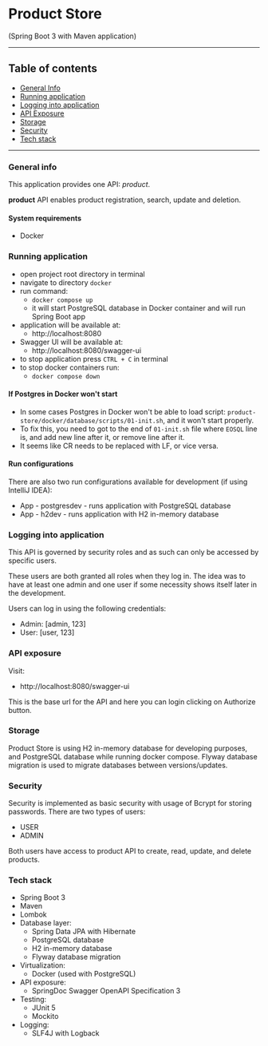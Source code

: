 # Product Store

(Spring Boot 3 with Maven application)

---

## Table of contents

- [General Info](#general-info)
- [Running application](#running-application)
- [Logging into application](#logging-into-application)
- [API Exposure](#api-exposure)
- [Storage](#storage)
- [Security](#security)
- [Tech stack](#tech-stack)

---

### General info

This application provides one API: _product_.

**product** API enables product registration, search, update and deletion.

#### System requirements

- Docker

### Running application

- open project root directory in terminal
- navigate to directory `docker`
- run command: 
  - `docker compose up`
  - it will start PostgreSQL database in Docker container and will run Spring Boot app
- application will be available at:
  - http://localhost:8080
- Swagger UI will be available at:
  - http://localhost:8080/swagger-ui
- to stop application press `CTRL + C` in terminal
- to stop docker containers run:
  - `docker compose down`

#### If Postgres in Docker won't start

- In some cases Postgres in Docker won't be able to load script: `product-store/docker/database/scripts/01-init.sh`, and it won't start properly.
- To fix this, you need to got to the end of `01-init.sh` file where `EOSQL` line is, and add new line after it, or remove line after it.
- It seems like CR needs to be replaced with LF, or vice versa.

#### Run configurations

There are also two run configurations available for development (if using IntelliJ IDEA):

- App - postgresdev - runs application with PostgreSQL database
- App - h2dev - runs application with H2 in-memory database

### Logging into application

This API is governed by security roles and as such can only be accessed by specific users.

These users are both granted all roles when they log in. The idea was to have at least one admin and one user if some necessity shows itself later in the development.

Users can log in using the following credentials:
- Admin: [admin, 123]
- User: [user, 123]

### API exposure

Visit:
 - http://localhost:8080/swagger-ui

This is the base url for the API and here you can login clicking on Authorize button.

### Storage

Product Store is using H2 in-memory database for developing purposes, and PostgreSQL database while running docker compose.
Flyway database migration is used to migrate databases between versions/updates.

### Security

Security is implemented as basic security with usage of Bcrypt for storing passwords.
There are two types of users:

- USER
- ADMIN

Both users have access to product API to create, read, update, and delete products.

### Tech stack

- Spring Boot 3
- Maven
- Lombok
- Database layer:
  - Spring Data JPA with Hibernate
  - PostgreSQL database
  - H2 in-memory database
  - Flyway database migration
- Virtualization:
    - Docker (used with PostgreSQL)
- API exposure:
    - SpringDoc Swagger OpenAPI Specification 3
- Testing:
    - JUnit 5
    - Mockito
- Logging:
    - SLF4J with Logback
